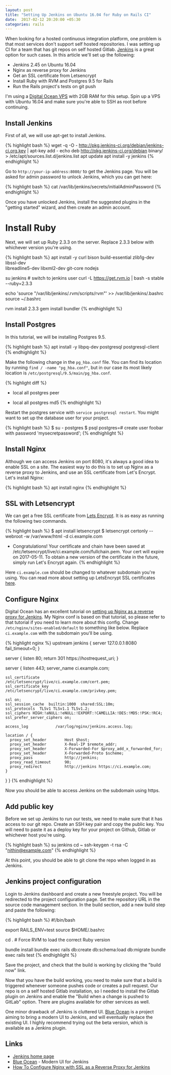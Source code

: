 ```yaml
---
layout: post
title: "Setting Up Jenkins on Ubuntu 16.04 for Ruby on Rails CI"
date:  2017-02-12 20:20:00 +05:30
categories: rails
---
```


When looking for a hosted continuous integration platform,
one problem is that most services don't support self hosted repositories.
I was setting up CI for a team that has git repos on self hosted Gitlab.
[Jenkins](https://jenkins.io) is a great option for such cases.
In this article we'll set up the following:

- Jenkins 2.45 on Ubuntu 16.04
- Nginx as reverse proxy for Jenkins
- Get an SSL certificate from Letsencrypt
- Install Ruby with RVM and Postgres 9.5 for Rails
- Run the Rails project's tests on git push

I'm using a [Digital Ocean VPS](https://m.do.co/c/863244c8a721) with 2GB RAM for this setup.
Spin up a VPS with Ubuntu 16.04 and
make sure you're able to SSH as root before continuing.

## Install Jenkins

First of all, we will use apt-get to install Jenkins.

{% highlight bash %}
wget -q -O - http://pkg.jenkins-ci.org/debian/jenkins-ci.org.key | apt-key add -
echo deb http://pkg.jenkins-ci.org/debian binary/ > /etc/apt/sources.list.d/jenkins.list
apt update
apt install -y jenkins
{% endhighlight %}

Go to `http://your-ip-address:8080/` to get the Jenkins page.
You will be asked for admin password to unlock Jenkins,
which you can get here:

{% highlight bash %}
cat /var/lib/jenkins/secrets/initialAdminPassword
{% endhighlight %}

Once you have unlocked Jenkins,
install the suggested plugins in the "getting started" wizard,
and then create an admin account.

# Install Ruby

Next, we will set up Ruby 2.3.3 on the server.
Replace 2.3.3 below with whichever version you're using.

{% highlight bash %}
apt install -y curl bison build-essential zlib1g-dev libssl-dev \
               libreadline5-dev libxml2-dev git-core nodejs


su jenkins # switch to jenkins user
curl -L https://get.rvm.io | bash -s stable --ruby=2.3.3

echo 'source "/var/lib/jenkins/.rvm/scripts/rvm"' >> /var/lib/jenkins/.bashrc
source ~/.bashrc

rvm install 2.3.3
gem install bundler
{% endhighlight %}

## Install Postgres

In this tutorial, we will be installing Postgres 9.5.

{% highlight bash %}
apt install -y libpq-dev postgresql postgresql-client
{% endhighlight %}

Make the following change in the `pg_hba.conf` file.
You can find its location by running `find / -name "pg_hba.conf"`,
but in our case its most likely location is `/etc/postgresql/9.5/main/pg_hba.conf`.

{% highlight diff %}
- local   all             postgres                                peer
+ local   all             postgres                                md5
{% endhighlight %}

Restart the postgres service with `service postgresql restart`.
You might want to set up the database user for your project.

{% highlight bash %}
$ su - postgres
$ psql
postgres=# create user foobar with password 'mysecretpassword';
{% endhighlight %}

## Install Nginx

Although we can access Jenkins on port 8080,
it's always a good idea to enable SSL on a site.
The easiest way to do this is to set up Nginx as a reverse proxy to Jenkins,
and use an SSL certificate from Let's Encrypt.
Let's install Nginx:

{% highlight bash %}
apt install nginx
{% endhighlight %}

## SSL with Letsencrypt

We can get a free SSL certificate from [Lets Encrypt](https://letsencrypt.org).
It is as easy as running the following two commands.

{% highlight bash %}
$ apt install letsencrypt
$ letsencrypt certonly --webroot -w /var/www/html -d ci.example.com

 - Congratulations! Your certificate and chain have been saved at
   /etc/letsencrypt/live/ci.example.com/fullchain.pem. Your
   cert will expire on 2017-05-11. To obtain a new version of the
   certificate in the future, simply run Let's Encrypt again.
{% endhighlight %}

Here `ci.example.com` should be changed to whatever subdomain you're using.
You can read more about setting up LetsEncrypt SSL certificates
[here](https://certbot.eff.org/#ubuntuxenial-nginx).

## Configure Nginx

Digital Ocean has an excellent tutorial on
[setting up Nginx as a reverse proxy for Jenkins](https://www.digitalocean.com/community/tutorials/how-to-configure-nginx-with-ssl-as-a-reverse-proxy-for-jenkins).
My Nginx conf is based on that tutorial,
so please refer to that tutorial if you need to learn more about this config.
Change `/etc/nginx/sites-enabled/default` to something like below.
Replace `ci.example.com` with the subdomain you'll be using.

{% highlight nginx %}
upstream jenkins {
  server 127.0.0.1:8080 fail_timeout=0;
}

server {
    listen 80;
    return 301 https://$host$request_uri;
}

server {
    listen 443;
    server_name ci.example.com;

    ssl_certificate           /etc/letsencrypt/live/ci.example.com/cert.pem;
    ssl_certificate_key       /etc/letsencrypt/live/ci.example.com/privkey.pem;

    ssl on;
    ssl_session_cache  builtin:1000  shared:SSL:10m;
    ssl_protocols  TLSv1 TLSv1.1 TLSv1.2;
    ssl_ciphers HIGH:!aNULL:!eNULL:!EXPORT:!CAMELLIA:!DES:!MD5:!PSK:!RC4;
    ssl_prefer_server_ciphers on;

    access_log            /var/log/nginx/jenkins.access.log;

    location / {
      proxy_set_header        Host $host;
      proxy_set_header        X-Real-IP $remote_addr;
      proxy_set_header        X-Forwarded-For $proxy_add_x_forwarded_for;
      proxy_set_header        X-Forwarded-Proto $scheme;
      proxy_pass              http://jenkins;
      proxy_read_timeout      90;
      proxy_redirect          http://jenkins https://ci.example.com;
    }
  }
}
{% endhighlight %}

Now you should be able to access Jenkins on the subdomain using https.

## Add public key

Before we set up Jenkins to run our tests,
we need to make sure that it has access to our git repo.
Create an SSH key pair and copy the public key.
You will need to paste it as a deploy key for your project
on Github, Gitlab or whichever host you're using.

{% highlight bash %}
su jenkins
cd ~
ssh-keygen -t rsa -C "nithin@example.com"
{% endhighlight %}

At this point, you should be able to git clone the repo
when logged in as Jenkins.

## Jenkins project configuration

Login to Jenkins dashboard and create a new freestyle project.
You will be redirected to the project configuration page.
Set the repository URL in the source code management section.
In the build section, add a new build step and paste the following:

{% highlight bash %}
#!/bin/bash

export RAILS_ENV=test
source $HOME/.bashrc

cd .  # Force RVM to load the correct Ruby version

bundle install
bundle exec rails db:create db:schema:load db:migrate
bundle exec rails test
{% endhighlight %}

Save the project, and check that the build is working
by clicking the "build now" link.

Now that you have the build working,
you need to make sure that a build is triggered
whenever someone pushes code or creates a pull request.
Our repo is on a self hosted Gitlab installation,
so I needed to install the Gitlab plugin on Jenkins
and enable the "Build when a change is pushed to GitLab" option.
There are plugins available for other services as well.

One minor drawback of Jenkins is cluttered UI.
[Blue Ocean](https://jenkins.io/projects/blueocean/)
is a project aiming to bring a modern UI to Jenkins,
and will eventually replace the existing UI.
I highly recommend trying out the beta version,
which is available as a Jenkins plugin.

## Links

- [Jenkins home page](https://jenkins.io)
- [Blue Ocean](https://jenkins.io/projects/blueocean/) -
  Modern UI for Jenkins
- [How To Configure Nginx with SSL as a Reverse Proxy for Jenkins](https://www.digitalocean.com/community/tutorials/how-to-configure-nginx-with-ssl-as-a-reverse-proxy-for-jenkins)
